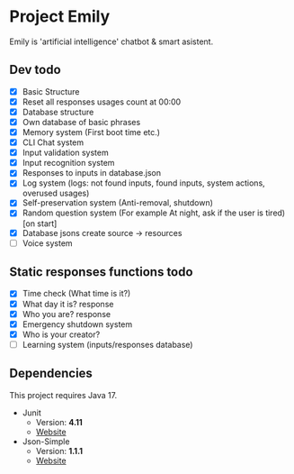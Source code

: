 # Project Emily

Emily is 'artificial intelligence' chatbot & smart asistent.

## Dev todo
- [X] Basic Structure
- [X] Reset all responses usages count at 00:00
- [X] Database structure
- [X] Own database of basic phrases
- [X] Memory system (First boot time etc.)
- [X] CLI Chat system
- [X] Input validation system
- [X] Input recognition system
- [X] Responses to inputs in database.json
- [X] Log system (logs: not found inputs, found inputs, system actions, overused usages)
- [X] Self-preservation system (Anti-removal, shutdown)
- [X] Random question system (For example At night, ask if the user is tired) [on start]
- [X] Database jsons create source -> resources
- [ ] Voice system

## Static responses functions todo
- [X] Time check (What time is it?)
- [X] What day it is? response
- [X] Who you are? response
- [X] Emergency shutdown system
- [X] Who is your creator?
- [ ] Learning system (inputs/responses database)

## Dependencies
This project requires Java 17.
* Junit
	* Version: **4.11**
	* [Website](https://junit.org/junit5/)
* Json-Simple
	* Version: **1.1.1**
	* [Website](https://code.google.com/archive/p/json-simple/)
